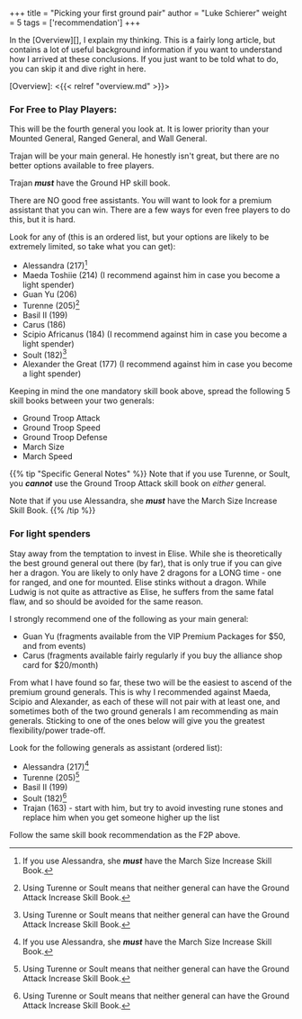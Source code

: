 +++
title = "Picking your first ground pair"
author = "Luke Schierer"
weight = 5
tags = ['recommendation']
+++

In the [Overview][], I explain my thinking.  This is a fairly long article, but
contains a lot of useful background information if you want to understand how I
arrived at these conclusions. If you just want to be told what to do, you can
skip it and dive right in here. 

[Overview]: <{{< relref "overview.md" >}}>

### For Free to Play Players:

This will be the fourth general you look at.  It is lower priority than your
Mounted General, Ranged General, and Wall General.

Trajan will be your main general.  He honestly isn't great, but there are no
better options available to free players.

Trajan _**must**_ have the Ground HP skill book.

There are NO good free assistants.  You will want to look for a premium
assistant that you can win.  There are a few ways for even free players to do
this, but it is hard.

Look for any of (this is an ordered list, but your options are likely to be
extremely limited, so take what you can get):

* Alessandra (217)[^MS]
* Maeda Toshiie (214) (I recommend against him in case you become a light spender)
* Guan Yu (206)
* Turenne (205)[^GA]
* Basil II (199)
* Carus (186)
* Scipio Africanus (184) (I recommend against him in case you become a light spender)
* Soult (182)[^GA]
* Alexander the Great (177) (I recommend against him in case you become a light spender)

Keeping in mind the one mandatory skill book above, spread the following 5
skill books between your two generals:
* Ground Troop Attack
* Ground Troop Speed
* Ground Troop Defense
* March Size
* March Speed

{{% tip "Specific General Notes" %}}
Note that if you use Turenne, or Soult, you _**cannot**_ use the Ground Troop Attack skill book on *either* general.

Note that if you use Alessandra, she _**must**_ have the March Size Increase Skill Book.
{{% /tip %}}


### For light spenders

Stay away from the temptation to invest in Elise.  While she is theoretically
the best ground general out there (by far), that is only true if you can give
her a dragon.  You are likely to only have 2 dragons for a LONG time - one for
ranged, and one for mounted. Elise stinks without a dragon.  While Ludwig is
not quite as attractive as Elise, he suffers from the same fatal flaw, and so
should be avoided for the same reason.

I strongly recommend one of the following as your main general:
* Guan Yu (fragments available from the VIP Premium Packages for $50, and from
  events)
* Carus (fragments available fairly regularly if you buy the alliance shop card
  for $20/month)

From what I have found so far, these two will be the easiest to ascend of the
premium ground generals.  This is why I recommended against Maeda, Scipio and
Alexander, as each of these will not pair with at least one, and sometimes both
of the two ground generals I am recommending as main generals.  Sticking to one
of the ones below will give you the greatest flexibility/power trade-off.

Look for the following generals as assistant (ordered list):
* Alessandra (217)[^MS]
* Turenne (205)[^GA]
* Basil II (199)
* Soult (182)[^GA]
* Trajan (163) - start with him, but try to avoid investing rune stones and
  replace him when you get someone higher up the list

Follow the same skill book recommendation as the F2P above.

[^GA]: Using Turenne or Soult means that neither general can have the Ground Attack Increase Skill Book.

[^MS]: If you use Alessandra, she _**must**_ have the March Size Increase Skill Book.
